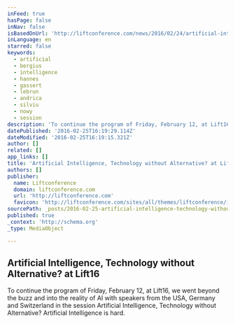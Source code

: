 ```yaml
---
inFeed: true
hasPage: false
inNav: false
isBasedOnUrl: 'http://liftconference.com/news/2016/02/24/artificial-intelligence-technology-without-alternative-lift16'
inLanguage: en
starred: false
keywords:
  - artificial
  - bergius
  - intelligence
  - hannes
  - gassert
  - lebrun
  - andrica
  - silviu
  - nowy
  - session
description: 'To continue the program of Friday, February 12, at Lift16, we went beyond the buzz and into the reality of AI with speakers from the USA, Germany and Switzerland in the session Artificial Intelligence, Technology without Alternative? Artificial Intelligence is hard.'
datePublished: '2016-02-25T16:19:29.114Z'
dateModified: '2016-02-25T16:19:15.321Z'
author: []
related: []
app_links: []
title: 'Artificial Intelligence, Technology without Alternative? at Lift16'
authors: []
publisher:
  name: Liftconference
  domain: liftconference.com
  url: 'http://liftconference.com'
  favicon: 'http://liftconference.com/sites/all/themes/liftconference/images/lift/favicon-16.ico'
sourcePath: _posts/2016-02-25-artificial-intelligence-technology-without-alternative-at.md
published: true
_context: 'http://schema.org'
_type: MediaObject

---
```

<article style=""><h1>Artificial Intelligence, Technology without Alternative? at Lift16</h1><p>To continue the program of Friday, February 12, at Lift16, we went beyond the buzz and into the reality of AI with speakers from the USA, Germany and Switzerland in the session Artificial Intelligence, Technology without Alternative? Artificial Intelligence is hard.</p></article>